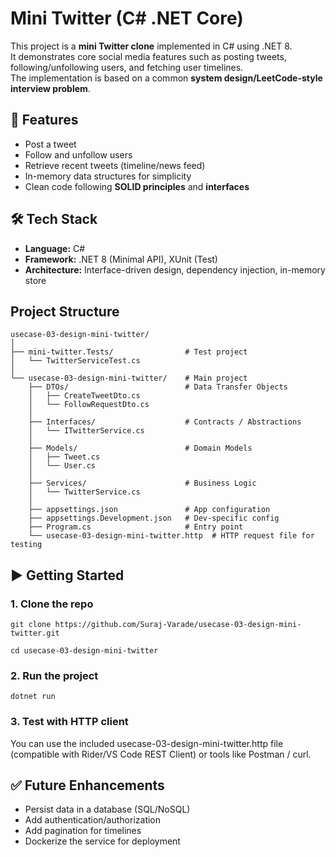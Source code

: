 # Mini Twitter (C# .NET Core)

This project is a **mini Twitter clone** implemented in C# using .NET 8.  
It demonstrates core social media features such as posting tweets, following/unfollowing users, and fetching user timelines.  
The implementation is based on a common **system design/LeetCode-style interview problem**.

## 🚀 Features
- Post a tweet
- Follow and unfollow users
- Retrieve recent tweets (timeline/news feed)
- In-memory data structures for simplicity
- Clean code following **SOLID principles** and **interfaces**

## 🛠️ Tech Stack
- **Language:** C#
- **Framework:** .NET 8 (Minimal API), XUnit (Test)
- **Architecture:** Interface-driven design, dependency injection, in-memory store  

## Project Structure
```text
usecase-03-design-mini-twitter/
│
├── mini-twitter.Tests/                # Test project
│   └── TwitterServiceTest.cs
│
└── usecase-03-design-mini-twitter/    # Main project
    ├── DTOs/                          # Data Transfer Objects
    │   ├── CreateTweetDto.cs
    │   └── FollowRequestDto.cs
    │
    ├── Interfaces/                    # Contracts / Abstractions
    │   └── ITwitterService.cs
    │
    ├── Models/                        # Domain Models
    │   ├── Tweet.cs
    │   └── User.cs
    │
    ├── Services/                      # Business Logic
    │   └── TwitterService.cs
    │
    ├── appsettings.json               # App configuration
    ├── appsettings.Development.json   # Dev-specific config
    ├── Program.cs                     # Entry point
    └── usecase-03-design-mini-twitter.http  # HTTP request file for testing
```

## ▶️ Getting Started
### 1. Clone the repo
```
git clone https://github.com/Suraj-Varade/usecase-03-design-mini-twitter.git

cd usecase-03-design-mini-twitter
```
### 2. Run the project
```
dotnet run
```
### 3. Test with HTTP client
You can use the included usecase-03-design-mini-twitter.http file (compatible with Rider/VS Code REST Client)
or tools like Postman / curl.

## ✅ Future Enhancements
- Persist data in a database (SQL/NoSQL)
- Add authentication/authorization
- Add pagination for timelines
- Dockerize the service for deployment
